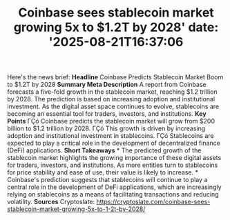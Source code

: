 ﻿---
title: "Coinbase sees stablecoin market growing 5x to $1.2T by 2028'
date: '2025-08-21T16:37:06"
category: "Markets"
summary: ""
slug: "coinbase sees stablecoin market growing 5x to 12t by 2028"
source_urls:
  - "https://cryptoslate.com/coinbase-sees-stablecoin-market-growing-5x-to-1-2t-by-2028/"
seo:
  title: "Coinbase sees stablecoin market growing 5x to $1.2T by 2028 | Hash n Hedge'
  description: '"
  keywords: ["news", "markets", "brief"]
---
Here's the news brief:  **Headline** Coinbase Predicts Stablecoin Market Boom to $1.2T by 2028  **Summary Meta Description** A report from Coinbase forecasts a five-fold growth in the stablecoin market, reaching $1.2 trillion by 2028. The prediction is based on increasing adoption and institutional investment. As the digital asset space continues to evolve, stablecoins are becoming an essential tool for traders, investors, and institutions.  **Key Points**  ΓÇó Coinbase predicts the stablecoin market will grow from $200 billion to $1.2 trillion by 2028. ΓÇó This growth is driven by increasing adoption and institutional investment in stablecoins. ΓÇó Stablecoins are expected to play a critical role in the development of decentralized finance (DeFi) applications.  **Short Takeaways**  * The predicted growth of the stablecoin market highlights the growing importance of these digital assets for traders, investors, and institutions. As more entities turn to stablecoins for price stability and ease of use, their value is likely to increase. * Coinbase's prediction suggests that stablecoins will continue to play a central role in the development of DeFi applications, which are increasingly relying on stablecoins as a means of facilitating transactions and reducing volatility.  **Sources** Cryptoslate: https://cryptoslate.com/coinbase-sees-stablecoin-market-growing-5x-to-1-2t-by-2028/ 

